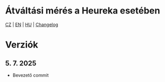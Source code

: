# Átváltási mérés a Heureka esetében

[CZ](https://github.com/pavelsabatka/gtm-heureka/blob/master/README.md) | [EN](https://github.com/pavelsabatka/gtm-heureka/blob/master/README-EN.md) | [HU](https://github.com/pavelsabatka/gtm-arukereso/blob/master/README.md) | [Changelog](https://github.com/pavelsabatka/gtm-arukereso/blob/master/CHANGELOG.md)

# Verziók

## 5. 7. 2025

* Bevezető commit
